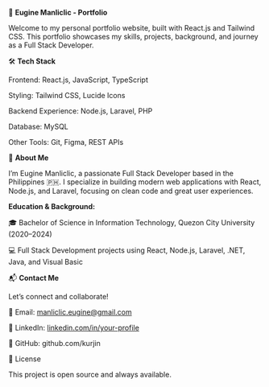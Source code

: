 🚀 **Eugine Manliclic - Portfolio**

Welcome to my personal portfolio website, built with React.js and Tailwind CSS.
This portfolio showcases my skills, projects, background, and journey as a Full Stack Developer.



🛠️ **Tech Stack**

Frontend: React.js, JavaScript, TypeScript

Styling: Tailwind CSS, Lucide Icons

Backend Experience: Node.js, Laravel, PHP

Database: MySQL

Other Tools: Git, Figma, REST APIs

📖 **About Me**

I’m Eugine Manliclic, a passionate Full Stack Developer based in the Philippines 🇵🇭.
I specialize in building modern web applications with React, Node.js, and Laravel, focusing on clean code and great user experiences.



**Education & Background:**

🎓 Bachelor of Science in Information Technology, Quezon City University (2020–2024)

💻 Full Stack Development projects using React, Node.js, Laravel, .NET, Java, and Visual Basic


📬 **Contact Me**

Let’s connect and collaborate!

📧 Email: manliclic.eugine@gmail.com

💼 LinkedIn: [linkedin.com/in/your-profile](https://www.linkedin.com/in/eugine-manliclic-89b9b8377/)

🐙 GitHub: github.com/kurjin



📜 License

This project is open source and always available.
